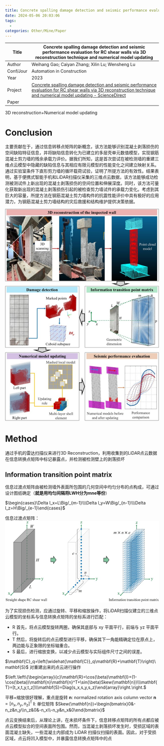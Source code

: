```yaml
---
title: Concrete spalling damage detection and seismic performance evaluation for RC shear walls via 3D reconstruction technique and numerical model updating
date: 2024-05-06 20:03:06
tags:
  - 
categories: Other/Mine/Paper
---
```


| Title     | Concrete spalling damage detection and seismic performance evaluation for RC shear walls via 3D reconstruction technique and numerical model updating                                                                                        |
| --------- | -------------------------------------------------------------------------------------------------------------------------------------------------------------------------------------------------------------------------------------------- |
| Author    | Weihang Gao; Caiyan Zhang; Xilin Lu; Wensheng Lu                                                                                                                                                                                             |
| Conf/Jour | Automation in Construction                                                                                                                                                                                                                   |
| Year      | 2023                                                                                                                                                                                                                                         |
| Project   | [Concrete spalling damage detection and seismic performance evaluation for RC shear walls via 3D reconstruction technique and numerical model updating - ScienceDirect](https://www.sciencedirect.com/science/article/pii/S0926580523004065) |
| Paper     |                                                                                                                                                                                                                                              |

3D reconstruction+Numerical model updating

<!-- more -->

# Conclusion

主要贡献在于，通过信息转移点矩阵的新概念，该方法能够识别混凝土剥落损伤的空间缺陷特征信息，并将缺陷信息转化为已建立的多层壳单元数值模型，实现钢筋混凝土剪力墙的残余承载力评价。据我们所知，这是首次尝试在被检测墙的重建三维点云模型中隐藏的缺陷信息与其相应有限元模型的性能变化之间建立映射关系。
通过实验室条件下直形剪力墙的循环载荷试验，证明了所提方法的有效性。结果表明，基于便携式智能手机和LiDAR扫描仪采集的三维点云数据，该方法能够成功检测被测试件上新出现的混凝土剥落损伤的空间位置和伸展深度。同时，该方法可量化获取新出现的混凝土剥落损伤引起的被检查剪力墙试件的承载力变化。考虑到其巨大的容量，所提方法在钢筋混凝土剪力墙构件的抗震性能评价中具有极好的应用潜力，为钢筋混凝土剪力墙结构的灾后救援和结构维护提供决策依据。


![image.png|666](https://raw.githubusercontent.com/qiyun71/Blog_images/main/MyBlogPic/202403/20240506200043.png)


# Method

通过手机的雷达扫描仪来进行3D Reconstruction，利用收集到的LiDAR点云数据在信息转换点矩阵中标记暴露点，并检测被检测壁上的剥落损坏

## Information transition point matrix


信息过渡点矩阵由被检测墙外表面所包围的几何空间中均匀分布的点构成，可通过设计图纸确定（**就是用均匀间隔将LWH分为mne等份**）

$\begin{cases}\Delta l_x=L\Big/_{m-1}\\\Delta l_y=W\Big/_{n-1}\\\Delta l_z=H\Big/_{e-1}\end{cases}$

信息过渡点矩阵：
![image.png|666](https://raw.githubusercontent.com/qiyun71/Blog_images/main/MyBlogPic/202403/20240506201724.png)


为了实现损伤检测，应通过旋转、平移和缩放操作，将LiDAR扫描仪建立的三维点云模型的坐标系与信息转换点矩阵的坐标系进行匹配：
- R 首先，将点云模型旋转两圈，确保其底部与 xy 平面平行，前端与 yz 平面平行。
- T 然后，将旋转后的点云模型进行平移，确保其下一角能精确定位在原点上，两边能与正象限的坐标轴重合。
- S 最后，进行缩放变换，以减少点云模型与实际组件尺寸之间的误差。

$\mathbf{C}_q=\left(\widehat{\mathbf{C}}_q\mathbf{R}+\mathbf{T}\right)\mathbf{S}$ 对重建出来的点云进行操作

$\left.\left\{\begin{array}{c}\mathbf{R}=\cos(\beta)\mathbf{I}+(1-\cos(\beta))\mathbf{n}\mathbf{n}^T+\sin(\beta)Skew(\mathbf{n})\\\mathbf{T}=[t_x,t_y,t_z]\\\mathbf{S}=Diag(s_x,s_y,s_z)\end{array}\right.\right.$

平移+缩放很好理解，重点是旋转
$\mathbf{n}$: normalized rotation axis column vector $\mathbf{n}=[n_{x},n_{y},n_{z}]^{\mathrm{T}}$
$\mathbf{I}$: 单位矩阵
$Skew(\mathbf{n})=\begin{bmatrix}0&-n_z&n_y\\n_z&0&-n_x\\-n_y&n_x&0\end{bmatrix}$

点云变换结束后，从理论上讲，在未损坏条件下，信息转移点矩阵的所有点都应被点云模型拟合的空间表面所包围。然而，当混凝土剥落损坏发生时，受损区域的表面混凝土缺失，一些混凝土内部成为 LiDAR 扫描仪扫描的表面。因此，对于受损区域，点云将凹入模型中，并暴露信息转换点矩阵中的点




